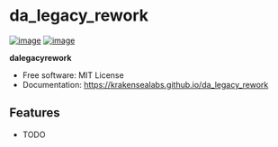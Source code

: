 # da_legacy_rework


[![image](https://img.shields.io/pypi/v/da_legacy_rework.svg)](https://pypi.python.org/pypi/da_legacy_rework)
[![image](https://img.shields.io/conda/vn/conda-forge/da_legacy_rework.svg)](https://anaconda.org/conda-forge/da_legacy_rework)


**dalegacyrework**


-   Free software: MIT License
-   Documentation: https://krakensealabs.github.io/da_legacy_rework
    

## Features

-   TODO
